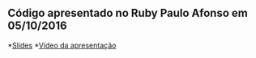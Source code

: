 ## Código apresentado no Ruby Paulo Afonso em 05/10/2016

*[Slides](https://speakerdeck.com/jackson_pires/20-minutos-insanos-de-tdd-e-ruby)
*[Vídeo da apresentação](https://youtu.be/ZnTkqeJF52w)

